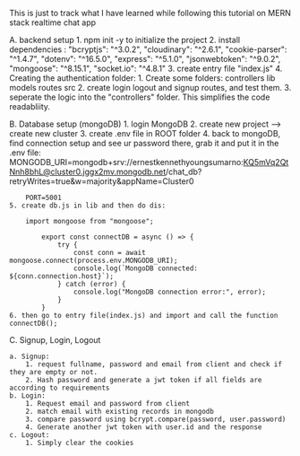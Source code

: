 This is just to track what I have learned while following this tutorial on MERN stack realtime chat app 

A. backend setup
    1. npm init -y to initialize the project
    2. install dependencies :
        "bcryptjs": "^3.0.2",
        "cloudinary": "^2.6.1",
        "cookie-parser": "^1.4.7",
        "dotenv": "^16.5.0",
        "express": "^5.1.0",
        "jsonwebtoken": "^9.0.2",
        "mongoose": "^8.15.1",
        "socket.io": "^4.8.1"
    3. create entry file "index.js"
    4. Creating the authentication folder:
        1. Create some folders:
            controllers
            lib
            models
            routes
            src
        2. create login logout and signup routes, and test them. 
        3. seperate the logic into the "controllers" folder. This simplifies the code readabliity. 

<!-- Up until this point is 14:22 -->


B. Database setup (mongoDB)
    1. login MongoDB
    2. create new project --> create new cluster
    3. create .env file in ROOT folder
    4. back to mongoDB, find connection setup and see ur password there, grab it and put it in the .env file:
        MONGODB_URI=mongodb+srv://ernestkennethyoungsumarno:KQ5mVq2QtNnh8bhL@cluster0.jggx2mv.mongodb.net/chat_db?retryWrites=true&w=majority&appName=Cluster0

        PORT=5001
    5. create db.js in lib and then do dis:
        
        import mongoose from "mongoose";

            export const connectDB = async () => {
                try {
                    const conn = await mongoose.connect(process.env.MONGODB_URI);
                    console.log(`MongoDB connected: ${conn.connection.host}`);
                } catch (error) {
                    console.log("MongoDB connection error:", error);
                }
            }
    6. then go to entry file(index.js) and import and call the function connectDB();

C. Signup, Login, Logout

    a. Signup:
        1. request fullname, password and email from client and check if they are empty or not. 
        2. Hash password and generate a jwt token if all fields are according to requirements
    b. Login:
        1. Request email and password from client
        2. match email with existing records in mongodb
        3. compare password using bcrypt.compare(password, user.password)
        4. Generate another jwt token with user.id and the response
    c. Logout:
        1. Simply clear the cookies 
